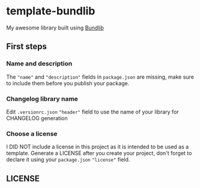 # template-bundlib

My awesome library built using [Bundlib](https://github.com/manferlo81/bundlib)

## First steps

### Name and description

The `"name"` and `"description"` fields in `package.json` are missing, make sure to include them before you publish your package.

### Changelog library name

Edit `.versionrc.json` `"header"` field to use the name of your library for CHANGELOG generation

### Choose a license

I DID NOT include a license in this project as it is intended to be used as a template. Generate a LICENSE after you create your project, don't forget to declare it using your `package.json` `"license"` field.

## LICENSE
